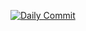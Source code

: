 [![Daily Commit](https://github.com/22f1000427-MD/Week5/actions/workflows/main.yml/badge.svg)](https://github.com/22f1000427-MD/Week5/actions/workflows/main.yml)
